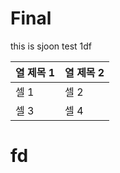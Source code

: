 # Final

this is sjoon test 1df

| 열 제목 1 | 열 제목 2 |
|----------|----------|
| 셀 1     | 셀 2     |
| 셀 3     | 셀 4     |

# 
# fd